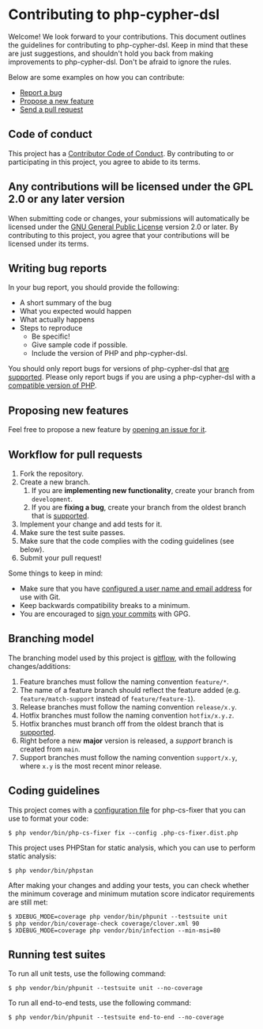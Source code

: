 # Contributing to php-cypher-dsl

Welcome! We look forward to your contributions. This document outlines the guidelines for contributing to php-cypher-dsl. Keep in mind that these are just suggestions, and shouldn't hold you back from making improvements to php-cypher-dsl. Don't be afraid to ignore the rules.

Below are some examples on how you can contribute:

* [Report a bug](https://github.com/neo4j-php/php-cypher-dsl/issues/new?template=bug_report.md)
* [Propose a new feature](https://github.com/neo4j-php/php-cypher-dsl/issues/new?template=missing_feature_request.md)
* [Send a pull request](https://github.com/neo4j-php/php-cypher-dsl/pulls)

## Code of conduct

This project has a [Contributor Code of Conduct](https://github.com/neo4j-php/php-cypher-dsl/blob/main/CODE_OF_CONDUCT.md). By contributing to or participating in this project, you agree to abide to its terms.

## Any contributions will be licensed under the GPL 2.0 or any later version

When submitting code or changes, your submissions will automatically be licensed under the [GNU General Public License](https://github.com/neo4j-php/php-cypher-dsl/blob/main/LICENSE) version 2.0 or later. By contributing to this project, you agree that your contributions will be licensed under its terms.

## Writing bug reports

In your bug report, you should provide the following:

* A short summary of the bug
* What you expected would happen
* What actually happens
* Steps to reproduce
  * Be specific!
  * Give sample code if possible.
  * Include the version of PHP and php-cypher-dsl.

You should only report bugs for versions of php-cypher-dsl that [are supported](https://github.com/neo4j-php/php-cypher-dsl/blob/main/LIFECYCLE.md). Please only report bugs if you are using a php-cypher-dsl with a [compatible version of PHP](https://github.com/neo4j-php/php-cypher-dsl/blob/main/LIFECYCLE.md).

## Proposing new features

Feel free to propose a new feature by [opening an issue for it](https://github.com/neo4j-php/php-cypher-dsl/issues/new?template=missing_feature_request.md).

## Workflow for pull requests

1. Fork the repository.
1. Create a new branch.
   1. If you are **implementing new functionality**, create your branch from `development`.
   1. If you are **fixing a bug**, create your branch from the oldest branch that is [supported](https://github.com/neo4j-php/php-cypher-dsl/blob/main/LIFECYCLE.md).
1. Implement your change and add tests for it.
1. Make sure the test suite passes.
1. Make sure that the code complies with the coding guidelines (see below).
1. Submit your pull request!

Some things to keep in mind:

* Make sure that you have [configured a user name and email address](https://git-scm.com/book/en/v2/Getting-Started-First-Time-Git-Setup) for use with Git.
* Keep backwards compatibility breaks to a minimum.
* You are encouraged to [sign your commits](https://docs.github.com/en/authentication/managing-commit-signature-verification/signing-commits) with GPG.

## Branching model

The branching model used by this project is [gitflow](https://nvie.com/posts/a-successful-git-branching-model/), with the following changes/additions:

1. Feature branches must follow the naming convention `feature/*`.
1. The name of a feature branch should reflect the feature added (e.g. `feature/match-support` instead of `feature/feature-1`).
1. Release branches must follow the naming convention `release/x.y`.
1. Hotfix branches must follow the naming convention `hotfix/x.y.z`.
1. Hotfix branches must branch off from the oldest branch that is [supported](https://github.com/neo4j-php/php-cypher-dsl/blob/main/LIFECYCLE.md).
1. Right before a new **major** version is released, a *support* branch is created from `main`.
1. Support branches must follow the naming convention `support/x.y`, where `x.y` is the most recent minor release.

## Coding guidelines

This project comes with a [configuration file](https://github.com/neo4j-php/php-cypher-dsl/blob/main/.php-cs-fixer.dist.php) for php-cs-fixer that you can use to format your code:

```
$ php vendor/bin/php-cs-fixer fix --config .php-cs-fixer.dist.php
```

This project uses PHPStan for static analysis, which you can use to perform static analysis:

```
$ php vendor/bin/phpstan
```

After making your changes and adding your tests, you can check whether the minimum coverage and minimum mutation score indicator requirements are still met:

```
$ XDEBUG_MODE=coverage php vendor/bin/phpunit --testsuite unit
$ php vendor/bin/coverage-check coverage/clover.xml 90
$ XDEBUG_MODE=coverage php vendor/bin/infection --min-msi=80
```

## Running test suites

To run all unit tests, use the following command:

```
$ php vendor/bin/phpunit --testsuite unit --no-coverage
```

To run all end-to-end tests, use the following command:

```
$ php vendor/bin/phpunit --testsuite end-to-end --no-coverage
```
